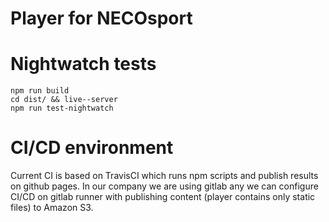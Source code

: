 # Player for NECOsport

# Nightwatch tests

```
npm run build
cd dist/ && live--server
npm run test-nightwatch
```

# CI/CD environment

Current CI is based on TravisCI which runs npm scripts and publish results on github pages.
In our company we are using gitlab any we can configure CI/CD on gitlab runner with publishing content (player contains only static files) to Amazon S3.